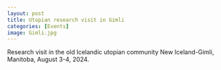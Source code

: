 ```yaml
---
layout: post
title: Utopian research visit in Gimli 
categories: [Events]
image: Gimli.jpg
---
```

Research visit in the old Icelandic utopian community New Iceland-Gimli, Manitoba, August 3-4, 2024. 

